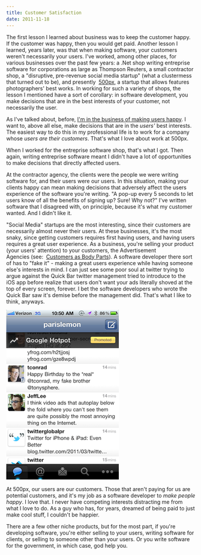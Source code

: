 ```yaml
---
title: Customer Satisfaction
date: 2011-11-18
---
```


The first lesson I learned about business was to keep the customer happy. If the customer was happy, then you would get paid. Another lesson I learned, years later, was that when making software, your customers weren't necessarily your users. I've worked, among other places, for various businesses over the past few years: a .Net shop writing entreprise software for corporations as large as Thompson Reuters, a small contractor shop, a "disruptive, pre-revenue social media startup" (what a clustermess that turned out to be), and presently&nbsp; [500px](http://500px.com/), a startup that allows features photographers' best works. In working for such a variety of shops, the lesson I mentioned have a sort of&nbsp;corollary: in software development, you make decisions that are in the best interests of your customer, not necessarily the user.

As I've talked about, before, [I'm in the business of making users happy](/blog/ash-furrows-holistic-software-development-agency/). I want to, above all else, make decisions that are in the _users'_&nbsp;best interests. The easiest way to do this in my professional life is to work for a company whose&nbsp;_users_ _are their customers_. That's what I love about work at 500px.

When I worked for the entreprise software shop, that's what I got. Then again, writing entreprise software meant I didn't have a lot of opportunities to make decisions that directly affected users.

At the contractor agency, the clients were the people we were writing software for, and their users were our users. In this situation, making your clients happy can mean making decisions that adversely affect the users experience of the software you're writing. "A pop-up every 5 seconds to let users know of all the benefits of signing up? Sure! Why not?" I've written software that I disagreed with, on principle, because it's what my customer wanted. And I didn't like it.

"Social Media" startups are the most interesting, since their customers are necessarily almost never their users. At these businesses, it's the most snaky, since getting customers requires first having users, and having users requires a great user experience. As a business, you're selling your product (your users' attention) to your customers, the Advertisement Agencies&nbsp;(see:&nbsp; [Customers as Body Parts](http://5by5.tv/buildanalyze/44)). A software developer there sort of has to "fake it" - making a great users experience while having someone else's interests in mind. I can just see some poor soul at twitter trying to argue against the Quick Bar twitter management tried to introduce to the iOS app before realize that users don't want your ads literally shoved at the top of every screen, forever. I bet the software developers who wrote the Quick Bar saw it's demise before the management did. That's what I like to think, anyways.

![](C04DB47A7B964725B8078720DBB0DC83.png)

At 500px, our users are our customers. Those that aren't paying for us are potential customers, and it's my job as a software developer to _make people happy_. I love that. I never have competing interests distracting me from what I love to do. As a guy who has, for years, dreamed of being paid to just make cool stuff, I couldn't be happier.

There are a few other niche products, but for the most part, if you're developing software, you're either selling to your users, writing software for clients, or selling to someone other than your users. Or you write software for the government, in which case, god help you.
